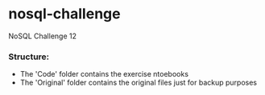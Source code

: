 # nosql-challenge
NoSQL Challenge 12

### Structure:
- The 'Code' folder contains the exercise ntoebooks
- The 'Original' folder contains the original files just for backup purposes
